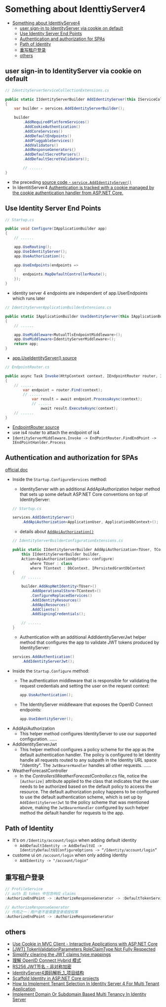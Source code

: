 
# Something about IdenttiyServer4

- [Something about IdenttiyServer4](#something-about-identtiyserver4)
  - [user sign-in to IdentityServer via cookie on default](#user-sign-in-to-identityserver-via-cookie-on-default)
  - [Use Identity Server End Points](#use-identity-server-end-points)
  - [Authentication and authorization for SPAs](#authentication-and-authorization-for-spas)
  - [Path of Identity](#path-of-identity)
  - [重写租户登录](#重写租户登录)
  - [others](#others)

## user sign-in to IdentityServer via cookie on default

``` cs
// IdentityServerServiceCollectionExtensions.cs

public static IIdentityServerBuilder AddIdentityServer(this IServiceCollection services)
{
    var builder = services.AddIdentityServerBuilder();

    builder
        .AddRequiredPlatformServices()
        .AddCookieAuthentication()
        .AddCoreServices()
        .AddDefaultEndpoints()
        .AddPluggableServices()
        .AddValidators()
        .AddResponseGenerators()
        .AddDefaultSecretParsers()
        .AddDefaultSecretValidators();

        // ......
}
```

- the preceding [source code - `service.AddIdentityServer()`](https://github.com/IdentityServer/IdentityServer4/blob/18897890ce2cb020a71b836db030f3ed1ae57882/src/IdentityServer4/src/Configuration/DependencyInjection/IdentityServerServiceCollectionExtensions.cs#L29-L53)
- In IdentitiServer4 [Authentication is tracked with a cookie managed by the cookie authentication handler from ASP.NET Core.](https://identityserver4.readthedocs.io/en/latest/topics/signin.html#cookie-authentication)



## Use Identity Server End Points

``` cs
// Startup.cs

public void Configure(IApplicationBuilder app)
{
    // ......

    app.UseRouting();
    app.UseIdentityServer();
    app.UseAuthorization();

    app.UseEndpoints(endpoints =>
    {
        endpoints.MapDefaultControllerRoute();
    });
}
```

- identity server 4 endpoints are independent of app.UserEndpoints which runs later

``` cs
// IdentityServerApplicationBuilderExtensions.cs

public static IApplicationBuilder UseIdentityServer(this IApplicationBuilder app, IdentityServerMiddlewareOptions options = null)
{
    // ......

    app.UseMiddleware<MutualTlsEndpointMiddleware>();
    app.UseMiddleware<IdentityServerMiddleware>();
    return app;
}
```

- [app.UseIdentityServer() source](https://github.com/IdentityServer/IdentityServer4/blob/18897890ce2cb020a71b836db030f3ed1ae57882/src/IdentityServer4/src/Configuration/IdentityServerApplicationBuilderExtensions.cs#L23-L49)



``` cs
// EndpointRouter.cs

public async Task Invoke(HttpContext context, IEndpointRouter router, IUserSession session, IEventService events, IBackChannelLogoutService backChannelLogoutService)
{
    // ......
        var endpoint = router.Find(context);
        // ......
            var result = await endpoint.ProcessAsync(context);
            // ......
                await result.ExecuteAsync(context);
    // ......
}
```
- [EndpointRouter source](https://github.com/IdentityServer/IdentityServer4/blob/18897890ce2cb020a71b836db030f3ed1ae57882/src/IdentityServer4/src/Hosting/EndpointRouter.cs#L27-L66)
- use is4 router to attach the endpoint of is4
- `IdentityServerMiddleware.Invoke -> EndPointRouter.FindEndPoint -> IEndPointHanlder.Process`



## Authentication and authorization for SPAs

[official doc](https://docs.microsoft.com/en-us/aspnet/core/security/authentication/identity-api-authorization?view=aspnetcore-3.1)

- Inside the `Startup.ConfigureServices` method:
    - IdentityServer with an additional AddApiAuthorization helper method that sets up some default ASP.NET Core conventions on top of IdentityServer:

    ``` cs
    // Startup.cs

    services.AddIdentityServer()
        .AddApiAuthorization<ApplicationUser, ApplicationDbContext>();
    ```

    - details about [`AddApiAuthorization()`](https://github.com/dotnet/aspnetcore/blob/9a1810c1dbe432fc7bc7e8bc68fa22ab787c0452/src/Identity/ApiAuthorization.IdentityServer/src/IdentityServerBuilderConfigurationExtensions.cs#L43-L74)

    ``` cs
    // IdentityServerBuilderConfigurationExtensions.cs

    public static IIdentityServerBuilder AddApiAuthorization<TUser, TContext>(
        this IIdentityServerBuilder builder,
        Action<ApiAuthorizationOptions> configure)
            where TUser : class
            where TContext : DbContext, IPersistedGrantDbContext
    {
        // ......

        builder.AddAspNetIdentity<TUser>()
            .AddOperationalStore<TContext>()
            .ConfigureReplacedServices()
            .AddIdentityResources()
            .AddApiResources()
            .AddClients()
            .AddSigningCredentials();

        // ......
    }
    ```

    - Authentication with an additional AddIdentityServerJwt helper method that configures the app to validate JWT tokens produced by IdentityServer:

    ``` cs
    services.AddAuthentication()
        .AddIdentityServerJwt();
    ```

* Inside the `Startup.Configure` method:
  * The authentication middleware that is responsible for validating the request credentials and setting the user on the request context:

    ```csharp
    app.UseAuthentication();
    ```

  * The IdentityServer middleware that exposes the OpenID Connect endpoints:

    ```csharp
    app.UseIdentityServer();
    ```


- AddApiAuthorization
    - This helper method configures IdentityServer to use our supported configuration. ......
- AddIdentityServerJwt
    - This helper method configures a policy scheme for the app as the default authentication handler. The policy is configured to let Identity handle all requests routed to any subpath in the Identity URL space "/Identity". The `JwtBearerHandler` handles all other requests. ......
- WeatherForecastController
    - In the *Controllers\WeatherForecastController.cs* file, notice the `[Authorize]` attribute applied to the class that indicates that the user needs to be authorized based on the default policy to access the resource. The default authorization policy happens to be configured to use the default authentication scheme, which is set up by `AddIdentityServerJwt` to the policy scheme that was mentioned above, making the `JwtBearerHandler` configured by such helper method the default handler for requests to the app.

## Path of Identity

- It's on `/Identity/account/login` when adding default identity
    - `AddDefaultIdentity -> AddDefaultUI -> IdentityDefaultUIConfigureOptions -> “/Identity/account/login”`
- custome ui on `/account/login` when only adding identity
    - `AddIdentity -> "/account/login"`



## 重写租户登录
``` cs
// ProfileService
// auth 后 token 中包含响应 claims
:AuthorizeEndPoint -> :AuthorizeResponseGenerator -> :DefaultTokenService -> :DefaultClaimService -> :ProfileService

// AuthorizeResponseGenerator
// 作用之一：用户是不是需要登录或授权等
:AuthorizeEndPoint -> :AuthorizeResponseGenerator
```

## others
- [Use Cookie in MVC Client - Interactive Applications with ASP.NET Core](http://docs.identityserver.io/en/latest/quickstarts/2_interactive_aspnetcore.html#creating-an-mvc-client)
- [[JWT] TokenValidationParameters RoleClaimType Not Fully Respected](https://github.com/AzureAD/azure-activedirectory-identitymodel-extensions-for-dotnet/issues/1214)
- [Simplify clearing the JWT claims type mappings](https://github.com/dotnet/aspnetcore/issues/4660)
- [理解 OpenID Connect Hybrid 模式](http://www.ngbeijing.cn/2019/07/02/2019-07-02_openid_connect_hybrid_flow/)
- [RS256 JWT签名 - 非对称加密](https://zhuanlan.zhihu.com/p/70275218)
- [IdentityServer4源码解析_1_项目结构](https://holdengong.com/identityserver4%E6%BA%90%E7%A0%81%E8%A7%A3%E6%9E%90_1_%E9%A1%B9%E7%9B%AE%E7%BB%93%E6%9E%84/)
- [Scaffold Identity in ASP.NET Core projects](https://docs.microsoft.com/en-us/aspnet/core/security/authentication/scaffold-identity?view=aspnetcore-3.1)
- [How to Implement Tenant Selection In Identity Server 4 For Multi Tenant Application](https://lalitacode.com/how-to-implement-tenant-selection-in-identity-server-4-application/)
- [Implement Domain Or Subdomain Based Multi Tenancy In Identity Server](https://lalitacode.com/implement-domain-or-subdomain-based-multi-tenancy-in-identity-server/)
